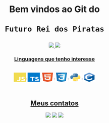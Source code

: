 ##
<div align="center"> 
  <h1> Bem vindos ao Git do
    
    Futuro Rei dos Piratas
      
  </h1>
 
  
 </div>

<div align="center">
  <a href="https://github.com/PeduAlves">
  <img   src="https://github-readme-stats.vercel.app/api?username=PeduAlves&show_icons=true&theme=dark&include_all_commits=true&count_private=true"/>
  <img  height="120em" src="https://github-readme-stats.vercel.app/api/top-langs/?username=PeduAlves&layout=compact&langs_count=7&theme=dark"/>
</div>
  
  <h3 align="center"> Linguagens que tenho interesse </h3>
  <div align="center" style="display: inline_block"><br>
    <img align="center" alt="Rafa-Js" height="30" width="40" src="https://raw.githubusercontent.com/devicons/devicon/master/icons/javascript/javascript-plain.svg">
    <img align="center" alt="Rafa-Ts" height="30" width="40" src="https://raw.githubusercontent.com/devicons/devicon/master/icons/typescript/typescript-plain.svg">
    <img align="center" alt="Rafa-HTML" height="30" width="40" src="https://raw.githubusercontent.com/devicons/devicon/master/icons/html5/html5-original.svg">
    <img align="center" alt="Rafa-CSS" height="30" width="40" src="https://raw.githubusercontent.com/devicons/devicon/master/icons/css3/css3-original.svg">
    <img align="center" alt="Rafa-Python" height="30" width="40" src="https://raw.githubusercontent.com/devicons/devicon/master/icons/python/python-original.svg">
    <img align="center" alt="Rafa-Csharp" height="30" width="40" src="https://raw.githubusercontent.com/devicons/devicon/master/icons/c/c-original.svg">
  </div>
  
  <h2 align="center"> <br> Meus contatos </br> </h2>
  
  <div align="center"> 
  
  <a href="https://www.instagram.com/pedroalves._.s/" target="_blank"><img src="https://img.shields.io/badge/-Instagram-%23E4405F?style=for-the-badge&logo=instagram&logoColor=white" target="_blank"></a>
  <a href = "mailto:pedrosilveira@cc.ci.ufpb.br"><img src="https://img.shields.io/badge/-Gmail-%23333?style=for-the-badge&logo=gmail&logoColor=white" target="_blank"></a>
  <a href="https://www.linkedin.com/in/pedro-alves-4537251a4/" target="_blank"><img src="https://img.shields.io/badge/-LinkedIn-%230077B5?style=for-the-badge&logo=linkedin&logoColor=white" target="_blank"></a> 
    
  </div>
  
